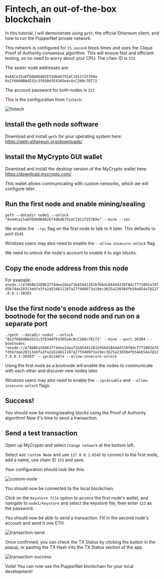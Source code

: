 # Fintech, an out-of-the-box blockchain

In this tutorial, I will demonstrate using `geth`, the official Ethereum client, and how to run the PupperNet private network.

This network is configured for `15 second` block times and uses the Clique Proof of Authority consensus algorithm. This
will ensure fast and efficient testing, so no need to worry about your CPU. The chain ID is `333`.

The sealer node addresses are:

`0xA4Ce15aEFDdb06402Ef4dbd6791eC1911f25769a`
`0x2f6660BAd531c3f030dfE4305e4c0cC260c7EC72`

The account password for both nodes is `123`

This is the configuration from `fintech`:

![fintech](POA%20Development%20Chain/fintech/Screenshot%20folder/setting%20up%20the%20proof_of_authority.JPG)

## Install the geth node software

Download and install `geth` for your operating system here: <https://geth.ethereum.org/downloads/>

## Install the MyCrypto GUI wallet

Download and install the desktop version of the MyCrypto wallet here: <https://download.mycrypto.com/>

This wallet allows communicating with custom networks, which we will configure later.

## Run the first node and enable mining/sealing

`geth --datadir node1 --unlock "0xA4Ce15aEFDdb06402Ef4dbd6791eC1911f25769a" --mine --rpc`

We enable the `--rpc` flag on the first node to talk to it later. This defaults to port `8545`.

Windows users may also need to enable the `--allow-insecure-unlock` flag.

We need to unlock the node's account to enable it to sign blocks.

## Copy the enode address from this node

For example:
`enode://e74b8b1589637f4dee2daaf1b45441281bfbbd18444d339f8dcf771003a7dfd5b7dae20313ebfa3fa2a524811187a27fd40973a19ec3625a230304fb54e654a7@127.0.0.1:30303`

## Use the first node's enode address as the bootnode for the second node and run on a separate port

`./geth --datadir node2 --unlock "0x2f6660BAd531c3f030dfE4305e4c0cC260c7EC72" --mine --port 30304 --bootnodes "enode://e74b8b1589637f4dee2daaf1b45441281bfbbd18444d339f8dcf771003a7dfd5b7dae20313ebfa3fa2a524811187a27fd40973a19ec3625a230304fb54e654a7@127.0.0.1:30303" --ipcdisable --allow-insecure-unlock`

Using the first node as a bootnode will enable the nodes to communicate with each other and discover new nodes later.

Windows users may also need to enable the `--ipcdisable` and `--allow-insecure-unlock` flags.

## Success!

You should now be mining/sealing blocks using the Proof of Authority algorithm! Now it's time to send a transaction.

## Send a test transaction

Open up MyCrypto and select `Change network` at the bottom left.

Select `Add Custom Node` and use `127.0.0.1:8545` to connect to the first node, add a name, use chain ID `333` and save.

Your configuration should look like this:

![custom-node](Screenshot%20folder/Setting_up_custom_node.JPG)

You should now be connected to the local blockchain.

Click on the `Keystore file` option to access the first node's wallet, and navigate to `node1/keystore` and select
the keystore file, then enter `123` as the password.

You should now be able to send a transaction. Fill in the second node's account and send it one ETH.

![transaction-send](POA%20Development%20Chain/fintech/Screenshot%20folder/Confirming%20transaction.JPG)

Once confirmed, you can check the TX Status by clicking the button in the popup, or pasting the TX Hash into the TX Status section of the app.

![transaction-success](POA%20Development%20Chain/fintech/Screenshot%20folder/Successful%20Transaction%20Status.JPG)

Voila! You can now use the PupperNet blockchain for your local development!
